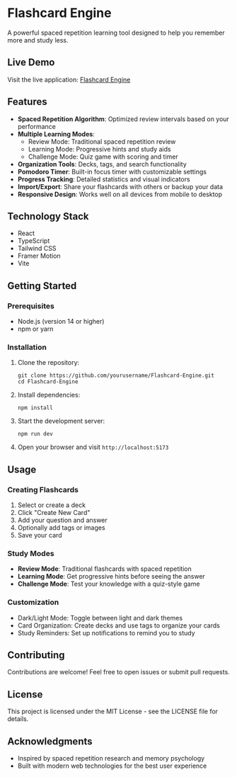 # Flashcard Engine

A powerful spaced repetition learning tool designed to help you remember more and study less.

## Live Demo

Visit the live application: [Flashcard Engine](https://flashcard-engine-jxcstqsew-aarin-mahalas-projects.vercel.app)

## Features

- **Spaced Repetition Algorithm**: Optimized review intervals based on your performance
- **Multiple Learning Modes**:
  - Review Mode: Traditional spaced repetition review
  - Learning Mode: Progressive hints and study aids
  - Challenge Mode: Quiz game with scoring and timer
- **Organization Tools**: Decks, tags, and search functionality
- **Pomodoro Timer**: Built-in focus timer with customizable settings
- **Progress Tracking**: Detailed statistics and visual indicators
- **Import/Export**: Share your flashcards with others or backup your data
- **Responsive Design**: Works well on all devices from mobile to desktop

## Technology Stack

- React
- TypeScript
- Tailwind CSS
- Framer Motion
- Vite

## Getting Started

### Prerequisites

- Node.js (version 14 or higher)
- npm or yarn

### Installation

1. Clone the repository:
   ```
   git clone https://github.com/yourusername/Flashcard-Engine.git
   cd Flashcard-Engine
   ```

2. Install dependencies:
   ```
   npm install
   ```

3. Start the development server:
   ```
   npm run dev
   ```

4. Open your browser and visit `http://localhost:5173`

## Usage

### Creating Flashcards

1. Select or create a deck
2. Click "Create New Card"
3. Add your question and answer
4. Optionally add tags or images
5. Save your card

### Study Modes

- **Review Mode**: Traditional flashcards with spaced repetition
- **Learning Mode**: Get progressive hints before seeing the answer
- **Challenge Mode**: Test your knowledge with a quiz-style game

### Customization

- Dark/Light Mode: Toggle between light and dark themes
- Card Organization: Create decks and use tags to organize your cards
- Study Reminders: Set up notifications to remind you to study

## Contributing

Contributions are welcome! Feel free to open issues or submit pull requests.

## License

This project is licensed under the MIT License - see the LICENSE file for details.

## Acknowledgments

- Inspired by spaced repetition research and memory psychology
- Built with modern web technologies for the best user experience
